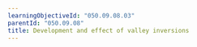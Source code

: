 ```yaml
---
learningObjectiveId: "050.09.08.03"
parentId: "050.09.08"
title: Development and effect of valley inversions
---
```

